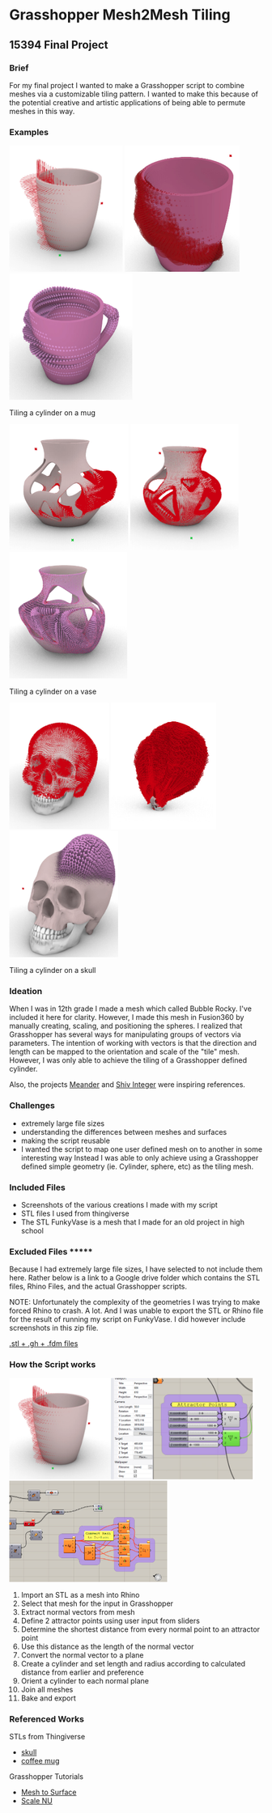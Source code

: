 # Grasshopper Mesh2Mesh Tiling

## 15394 Final Project

### Brief

For my final project I wanted to make a Grasshopper script to combine meshes via a customizable tiling pattern. I wanted to make this because of the potential creative and artistic applications of being able to permute meshes in this way. 

### Examples
<p>
 <img height="250" src="https://github.com/shivaPeri/Grasshopper-Mesh2Mesh-Tiling/blob/main/demos/mug_1.png"/>
 <img height="250" src="https://github.com/shivaPeri/Grasshopper-Mesh2Mesh-Tiling/blob/main/demos/mug_2.png"/>
 <img height="250" src="https://github.com/shivaPeri/Grasshopper-Mesh2Mesh-Tiling/blob/main/demos/mug_3.png"/>
</p>
Tiling a cylinder on a mug

<p>
 <img height="250" src="https://github.com/shivaPeri/Grasshopper-Mesh2Mesh-Tiling/blob/main/demos/vase_1.png"/>
 <img height="250" src="https://github.com/shivaPeri/Grasshopper-Mesh2Mesh-Tiling/blob/main/demos/vase_2.png"/>
 <img height="250" src="https://github.com/shivaPeri/Grasshopper-Mesh2Mesh-Tiling/blob/main/demos/vase_3.png"/>
</p>
Tiling a cylinder on a vase

<p>
 <img height="250" src="https://github.com/shivaPeri/Grasshopper-Mesh2Mesh-Tiling/blob/main/demos/skull_1.png"/>
 <img height="250" src="https://github.com/shivaPeri/Grasshopper-Mesh2Mesh-Tiling/blob/main/demos/skull_2.png"/>
 <img height="250" src="https://github.com/shivaPeri/Grasshopper-Mesh2Mesh-Tiling/blob/main/demos/skull_3.png"/>
</p>
Tiling a cylinder on a skull

### Ideation

When I was in 12th grade I made a mesh which called Bubble Rocky. I've included it here for clarity. However, I made this mesh in Fusion360 by manually creating, scaling, and positioning the spheres. I realized that Grasshopper has several ways for manipulating groups of vectors via parameters. The intention of working with vectors is that the direction and length can be mapped to the orientation and scale of the "tile" mesh. However, I was only able to achieve the tiling of a Grasshopper defined cylinder.

Also, the projects [Meander](http://roberthodgin.com/project/meander) and [Shiv Integer](https://www.plummerfernandez.com/shiv-integer/) were inspiring references.


### Challenges

 - extremely large file sizes
 - understanding the differences between meshes and surfaces
 - making the script reusable
 - I wanted the script to map one user defined mesh on to another in some interesting way
   Instead I was able to only achieve using a Grasshopper defined simple geometry (ie. Cylinder, sphere, etc) as the tiling mesh.


### Included Files

 - Screenshots of the various creations I made with my script
 - STL files I used from thingiverse
 - The STL FunkyVase is a mesh that I made for an old project in high school


### Excluded Files *****

Because I had extremely large file sizes, I have selected to not include them here. Rather below is a link to a Google drive folder which contains the STL files, Rhino Files, and the actual Grasshopper scripts.

NOTE: Unfortunately the complexity of the geometries I was trying to make forced Rhino to crash. A lot. And I was unable to export the STL or Rhino file for the result of running my script on FunkyVase. I did however include screenshots in this zip file.

[.stl + .gh + .fdm files](https://drive.google.com/drive/folders/1qeCySUGD1fT_c4megKPFY0PMxdnIYyGy?usp=sharing)



### How the Script works

<p>
 <img height="200" src="https://github.com/shivaPeri/Grasshopper-Mesh2Mesh-Tiling/blob/main/demos/attractor_points.png"/>
 <img height="200" src="https://github.com/shivaPeri/Grasshopper-Mesh2Mesh-Tiling/blob/main/demos/surface_to_mesh.png"/>
</p>

  1. Import an STL as a mesh into Rhino
  2. Select that mesh for the input in Grasshopper
  3. Extract normal vectors from mesh
  4. Define 2 attractor points using user input from sliders
  5. Determine the shortest distance from every normal point to an attractor point
  6. Use this distance as the length of the normal vector
  7. Convert the normal vector to a plane
  8. Create a cylinder and set length and radius according to calculated distance from earlier and preference
  9. Orient a cylinder to each normal plane
 10. Join all meshes
 11. Bake and export


### Referenced Works

STLs from Thingiverse
 - [skull](https://www.thingiverse.com/thing:441087)
 - [coffee mug](https://www.thingiverse.com/thing:24464)

Grasshopper Tutorials
 - [Mesh to Surface](https://youtu.be/scQGLhSBakI)
 - [Scale NU](https://youtu.be/zQc86-ujhQ0)
